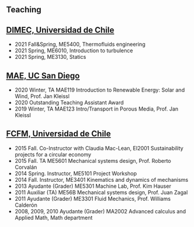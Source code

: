 ## Teaching

## [DIMEC, Universidad de Chile](http://www.dimec.uchile.cl/)
* 2021 Fall&Spring, ME5400, Thermofluids engineering
* 2021 Spring, ME6010, Introduction to turbulence
* 2021 Spring, ME3130, Statics

## [MAE, UC San Diego](http://mae.ucsd.edu)
* 2020 Winter, TA MAE119 Introduction to Renewable Energy: Solar and Wind, Prof. Jan Kleissl
* 2020 Outstanding Teaching Assistant Award
* 2019 Winter, TA MAE123 Intro/Transport in Porous Media, Prof. Jan Kleissl

## [FCFM, Universidad de Chile](http://ingenieria.uchile.cl/)
* 2015 Fall. Co-Instructor with Claudia Mac-Lean, EI2001 Sustainability projects for a circular economy
* 2015 Fall. TA ME5601 Mechanical systems design, Prof. Roberto Corvalán
* 2014 Spring. Instructor, ME5101 Project Workshop
* 2014 Fall. Instructor, ME3401 Kinematics and dynamics of mechanisms
* 2013 Ayudante (Grader) ME5301 Machine Lab, Prof. Kim Hauser
* 2011 Auxiliar (TA) ME56B Mechanical systems design, Prof. Juan Zagal
* 2011 Ayudante (Grader) ME3301 Fluid Mechanics, Prof. Williams Calderón
* 2008, 2009, 2010 Ayudante (Grader) MA2002 Advanced calculus and Applied Math, Math department
